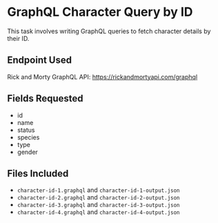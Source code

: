 # GraphQL Character Query by ID

This task involves writing GraphQL queries to fetch character details by their ID.

## Endpoint Used
Rick and Morty GraphQL API: https://rickandmortyapi.com/graphql

## Fields Requested
- id
- name
- status
- species
- type
- gender

## Files Included
- `character-id-1.graphql` and `character-id-1-output.json`
- `character-id-2.graphql` and `character-id-2-output.json`
- `character-id-3.graphql` and `character-id-3-output.json`
- `character-id-4.graphql` and `character-id-4-output.json`
